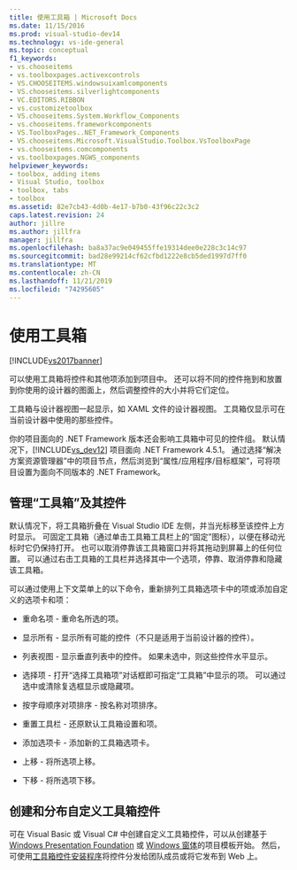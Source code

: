 ```yaml
---
title: 使用工具箱 | Microsoft Docs
ms.date: 11/15/2016
ms.prod: visual-studio-dev14
ms.technology: vs-ide-general
ms.topic: conceptual
f1_keywords:
- vs.chooseitems
- vs.toolboxpages.activexcontrols
- VS.CHOOSEITEMS.windowsuixamlcomponents
- VS.chooseitems.silverlightcomponents
- VC.EDITORS.RIBBON
- vs.customizetoolbox
- VS.chooseitems.System.Workflow_Components
- vs.chooseitems.frameworkcomponents
- VS.ToolboxPages..NET_Framework_Components
- VS.chooseitems.Microsoft.VisualStudio.Toolbox.VsToolboxPage
- vs.chooseitems.comcomponents
- vs.toolboxpages.NGWS_components
helpviewer_keywords:
- toolbox, adding items
- Visual Studio, toolbox
- toolbox, tabs
- toolbox
ms.assetid: 82e7cb43-4d0b-4e17-b7b0-43f96c22c3c2
caps.latest.revision: 24
author: jillre
ms.author: jillfra
manager: jillfra
ms.openlocfilehash: ba8a37ac9e049455ffe19314dee0e228c3c14c97
ms.sourcegitcommit: bad28e99214cf62cfbd1222e8cb5ded1997d7ff0
ms.translationtype: MT
ms.contentlocale: zh-CN
ms.lasthandoff: 11/21/2019
ms.locfileid: "74295605"
---
```

# <a name="using-the-toolbox"></a>使用工具箱
[!INCLUDE[vs2017banner](../includes/vs2017banner.md)]

可以使用工具箱将控件和其他项添加到项目中。 还可以将不同的控件拖到和放置到你使用的设计器的图面上，然后调整控件的大小并将它们定位。

 工具箱与设计器视图一起显示，如 XAML 文件的设计器视图。 工具箱仅显示可在当前设计器中使用的那些控件。

 你的项目面向的 .NET Framework 版本还会影响工具箱中可见的控件组。 默认情况下，[!INCLUDE[vs_dev12](../includes/vs-dev12-md.md)] 项目面向 .NET Framework 4.5.1。 通过选择“解决方案资源管理器”中的项目节点，然后浏览到“属性/应用程序/目标框架”，可将项目设置为面向不同版本的 .NET Framework。

## <a name="managing-the-toolbox-and-its-controls"></a>管理“工具箱”及其控件
 默认情况下，将工具箱折叠在 Visual Studio IDE 左侧，并当光标移至该控件上方时显示。 可固定工具箱（通过单击工具箱工具栏上的“固定”图标），以便在移动光标时它仍保持打开。 也可以取消停靠该工具箱窗口并将其拖动到屏幕上的任何位置。 可以通过右击工具箱的工具栏并选择其中一个选项，停靠、取消停靠和隐藏该工具箱。

 可以通过使用上下文菜单上的以下命令，重新排列工具箱选项卡中的项或添加自定义的选项卡和项：

- 重命名项 - 重命名所选的项。

- 显示所有 - 显示所有可能的控件（不只是适用于当前设计器的控件）。

- 列表视图 - 显示垂直列表中的控件。 如果未选中，则这些控件水平显示。

- 选择项 - 打开“选择工具箱项”对话框即可指定“工具箱”中显示的项。 可以通过选中或清除复选框显示或隐藏项。

- 按字母顺序对项排序 - 按名称对项排序。

- 重置工具栏 - 还原默认工具箱设置和项。

- 添加选项卡 - 添加新的工具箱选项卡。

- 上移 - 将所选项上移。

- 下移 - 将所选项下移。

## <a name="creating-and-distributing-custom-toolbox-controls"></a>创建和分布自定义工具箱控件
 可在 Visual Basic 或 Visual C# 中创建自定义工具箱控件，可以从创建基于 [Windows Presentation Foundation](../extensibility/creating-a-wpf-toolbox-control.md) 或 [Windows 窗体](../misc/how-to-create-a-toolbox-control-that-uses-windows-forms.md)的项目模板开始。 然后，可使用[工具箱控件安装程序](http://www.unicode.org/versions/Unicode5.2.0/ch04.pdf)将控件分发给团队成员或将它发布到 Web 上。
